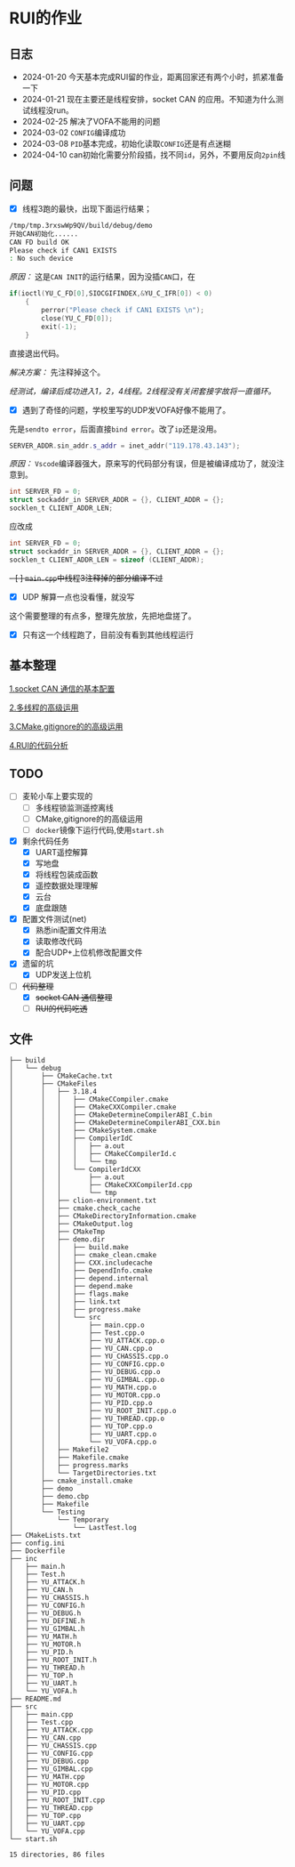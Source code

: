 # RUI的作业

## 日志

* 2024-01-20 今天基本完成RUI留的作业，距离回家还有两个小时，抓紧准备一下
* 2024-01-21 现在主要还是线程安排，socket CAN 的应用。不知道为什么测试线程没run。
* 2024-02-25 解决了VOFA不能用的问题
* 2024-03-02 `CONFIG`编译成功
* 2024-03-08 `PID`基本完成，初始化读取`CONFIG`还是有点迷糊
* 2024-04-10 can初始化需要分阶段插，找不同`id`，另外，不要用反向`2pin`线

## 问题

- [x] 线程3跑的最快，出现下面运行结果；

```bash
/tmp/tmp.3rxswWp9QV/build/debug/demo
开始CAN初始化......
CAN FD build OK
Please check if CAN1 EXISTS 
: No such device
```

*原因：* 这是`CAN INIT`的运行结果，因为没插`CAN`口，在

```c++
if(ioctl(YU_C_FD[0],SIOCGIFINDEX,&YU_C_IFR[0]) < 0)
    {
        perror("Please check if CAN1 EXISTS \n");
        close(YU_C_FD[0]);
        exit(-1);
    }
```

直接退出代码。

*解决方案：* 先注释掉这个。

*经测试，编译后成功进入1，2，4线程。2线程没有关闭套接字故将一直循环。*

- [x] 遇到了奇怪的问题，学校里写的UDP发VOFA好像不能用了。

先是`sendto error`，后面直接`bind error`。改了`ip`还是没用。

```c++
SERVER_ADDR.sin_addr.s_addr = inet_addr("119.178.43.143");
```

*原因：* `Vscode`编译器强大，原来写的代码部分有误，但是被编译成功了，就没注意到。

```c
int SERVER_FD = 0;
struct sockaddr_in SERVER_ADDR = {}, CLIENT_ADDR = {};
socklen_t CLIENT_ADDR_LEN;
```
应改成
```c
int SERVER_FD = 0;
struct sockaddr_in SERVER_ADDR = {}, CLIENT_ADDR = {};
socklen_t CLIENT_ADDR_LEN = sizeof (CLIENT_ADDR);
```

~~- [ ] `main.cpp`中线程3注释掉的部分编译不过~~
- [x] UDP 解算一点也没看懂，就没写

这个需要整理的有点多，整理先放放，先把地盘搓了。

- [x] 只有这一个线程跑了，目前没有看到其他线程运行


## 基本整理
[1.socket CAN 通信的基本配置]()

[2.多线程的高级运用]()

[3.CMake,gitignore的的高级运用]()

[4.RUI的代码分析]()


## TODO
- [ ] 麦轮小车上要实现的
  - [ ] 多线程锁监测遥控离线
  - [ ] CMake,gitignore的的高级运用
  - [ ] `docker`镜像下运行代码,使用`start.sh`
- [x] 剩余代码任务
  - [x] UART遥控解算
  - [x] 写地盘
  - [x] 将线程包装成函数
  - [x] 遥控数据处理理解
  - [x] 云台
  - [x] 底盘跟随
- [x] 配置文件测试(net)
  - [x] 熟悉ini配置文件用法
  - [x] 读取修改代码
  - [x] 配合UDP+上位机修改配置文件
- [x] 遗留的坑
  - [x] UDP发送上位机
- [ ] ~~代码整理~~
  - [x] ~~socket CAN 通信整理~~
  - [ ] ~~RUI的代码吃透~~

## 文件

```
├── build
│   └── debug
│       ├── CMakeCache.txt
│       ├── CMakeFiles
│       │   ├── 3.18.4
│       │   │   ├── CMakeCCompiler.cmake
│       │   │   ├── CMakeCXXCompiler.cmake
│       │   │   ├── CMakeDetermineCompilerABI_C.bin
│       │   │   ├── CMakeDetermineCompilerABI_CXX.bin
│       │   │   ├── CMakeSystem.cmake
│       │   │   ├── CompilerIdC
│       │   │   │   ├── a.out
│       │   │   │   ├── CMakeCCompilerId.c
│       │   │   │   └── tmp
│       │   │   └── CompilerIdCXX
│       │   │       ├── a.out
│       │   │       ├── CMakeCXXCompilerId.cpp
│       │   │       └── tmp
│       │   ├── clion-environment.txt
│       │   ├── cmake.check_cache
│       │   ├── CMakeDirectoryInformation.cmake
│       │   ├── CMakeOutput.log
│       │   ├── CMakeTmp
│       │   ├── demo.dir
│       │   │   ├── build.make
│       │   │   ├── cmake_clean.cmake
│       │   │   ├── CXX.includecache
│       │   │   ├── DependInfo.cmake
│       │   │   ├── depend.internal
│       │   │   ├── depend.make
│       │   │   ├── flags.make
│       │   │   ├── link.txt
│       │   │   ├── progress.make
│       │   │   └── src
│       │   │       ├── main.cpp.o
│       │   │       ├── Test.cpp.o
│       │   │       ├── YU_ATTACK.cpp.o
│       │   │       ├── YU_CAN.cpp.o
│       │   │       ├── YU_CHASSIS.cpp.o
│       │   │       ├── YU_CONFIG.cpp.o
│       │   │       ├── YU_DEBUG.cpp.o
│       │   │       ├── YU_GIMBAL.cpp.o
│       │   │       ├── YU_MATH.cpp.o
│       │   │       ├── YU_MOTOR.cpp.o
│       │   │       ├── YU_PID.cpp.o
│       │   │       ├── YU_ROOT_INIT.cpp.o
│       │   │       ├── YU_THREAD.cpp.o
│       │   │       ├── YU_TOP.cpp.o
│       │   │       ├── YU_UART.cpp.o
│       │   │       └── YU_VOFA.cpp.o
│       │   ├── Makefile2
│       │   ├── Makefile.cmake
│       │   ├── progress.marks
│       │   └── TargetDirectories.txt
│       ├── cmake_install.cmake
│       ├── demo
│       ├── demo.cbp
│       ├── Makefile
│       └── Testing
│           └── Temporary
│               └── LastTest.log
├── CMakeLists.txt
├── config.ini
├── Dockerfile
├── inc
│   ├── main.h
│   ├── Test.h
│   ├── YU_ATTACK.h
│   ├── YU_CAN.h
│   ├── YU_CHASSIS.h
│   ├── YU_CONFIG.h
│   ├── YU_DEBUG.h
│   ├── YU_DEFINE.h
│   ├── YU_GIMBAL.h
│   ├── YU_MATH.h
│   ├── YU_MOTOR.h
│   ├── YU_PID.h
│   ├── YU_ROOT_INIT.h
│   ├── YU_THREAD.h
│   ├── YU_TOP.h
│   ├── YU_UART.h
│   └── YU_VOFA.h
├── README.md
├── src
│   ├── main.cpp
│   ├── Test.cpp
│   ├── YU_ATTACK.cpp
│   ├── YU_CAN.cpp
│   ├── YU_CHASSIS.cpp
│   ├── YU_CONFIG.cpp
│   ├── YU_DEBUG.cpp
│   ├── YU_GIMBAL.cpp
│   ├── YU_MATH.cpp
│   ├── YU_MOTOR.cpp
│   ├── YU_PID.cpp
│   ├── YU_ROOT_INIT.cpp
│   ├── YU_THREAD.cpp
│   ├── YU_TOP.cpp
│   ├── YU_UART.cpp
│   └── YU_VOFA.cpp
└── start.sh

15 directories, 86 files
```